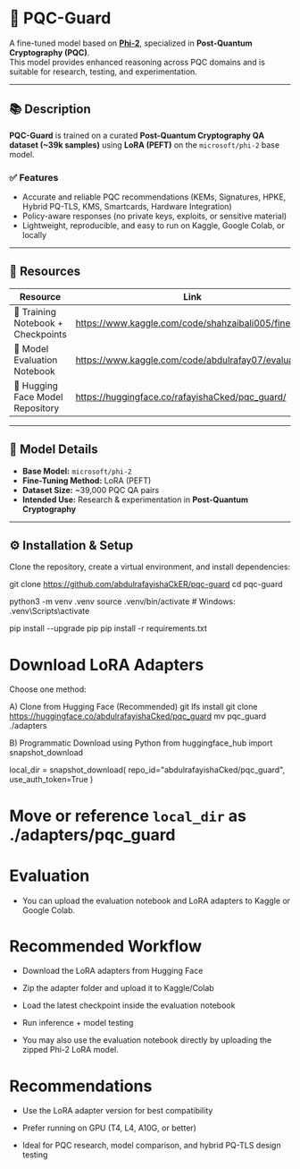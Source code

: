 # 🚀 PQC-Guard

A fine-tuned model based on **[Phi-2](https://huggingface.co/microsoft/phi-2)**, specialized in **Post-Quantum Cryptography (PQC)**.  
This model provides enhanced reasoning across PQC domains and is suitable for research, testing, and experimentation.

---

## 📚 Description

**PQC-Guard** is trained on a curated **Post-Quantum Cryptography QA dataset (~39k samples)** using **LoRA (PEFT)** on the `microsoft/phi-2` base model.

### ✅ Features

- Accurate and reliable PQC recommendations (KEMs, Signatures, HPKE, Hybrid PQ-TLS, KMS, Smartcards, Hardware Integration)
- Policy-aware responses (no private keys, exploits, or sensitive material)
- Lightweight, reproducible, and easy to run on Kaggle, Google Colab, or locally

---

## 🔗 Resources

| Resource | Link |
|----------|-------|
| 🧠 Training Notebook + Checkpoints | https://www.kaggle.com/code/shahzaibali005/finetune |
| 🧪 Model Evaluation Notebook | https://www.kaggle.com/code/abdulrafay07/evaluation |
| 🤗 Hugging Face Model Repository | https://huggingface.co/rafayishaCked/pqc_guard/ |

---

## 🧩 Model Details

- **Base Model:** `microsoft/phi-2`
- **Fine-Tuning Method:** LoRA (PEFT)
- **Dataset Size:** ~39,000 PQC QA pairs
- **Intended Use:** Research & experimentation in **Post-Quantum Cryptography**

---

## ⚙️ Installation & Setup

Clone the repository, create a virtual environment, and install dependencies:


git clone https://github.com/abdulrafayishaCkER/pqc-guard
cd pqc-guard

python3 -m venv .venv
source .venv/bin/activate        # Windows: .venv\Scripts\activate

pip install --upgrade pip
pip install -r requirements.txt

# Download LoRA Adapters

Choose one method:

A) Clone from Hugging Face (Recommended)
git lfs install
git clone https://huggingface.co/abdulrafayishaCked/pqc_guard
mv pqc_guard ./adapters

B) Programmatic Download using Python
from huggingface_hub import snapshot_download

local_dir = snapshot_download(
    repo_id="abdulrafayishaCked/pqc_guard",
    use_auth_token=True
)

# Move or reference `local_dir` as ./adapters/pqc_guard

# Evaluation

- You can upload the evaluation notebook and LoRA adapters to Kaggle or Google Colab.

# Recommended Workflow

- Download the LoRA adapters from Hugging Face

- Zip the adapter folder and upload it to Kaggle/Colab

- Load the latest checkpoint inside the evaluation notebook

- Run inference + model testing

- You may also use the evaluation notebook directly by uploading the zipped Phi-2 LoRA model.

# Recommendations

- Use the LoRA adapter version for best compatibility

- Prefer running on GPU (T4, L4, A10G, or better)

- Ideal for PQC research, model comparison, and hybrid PQ-TLS design testing

